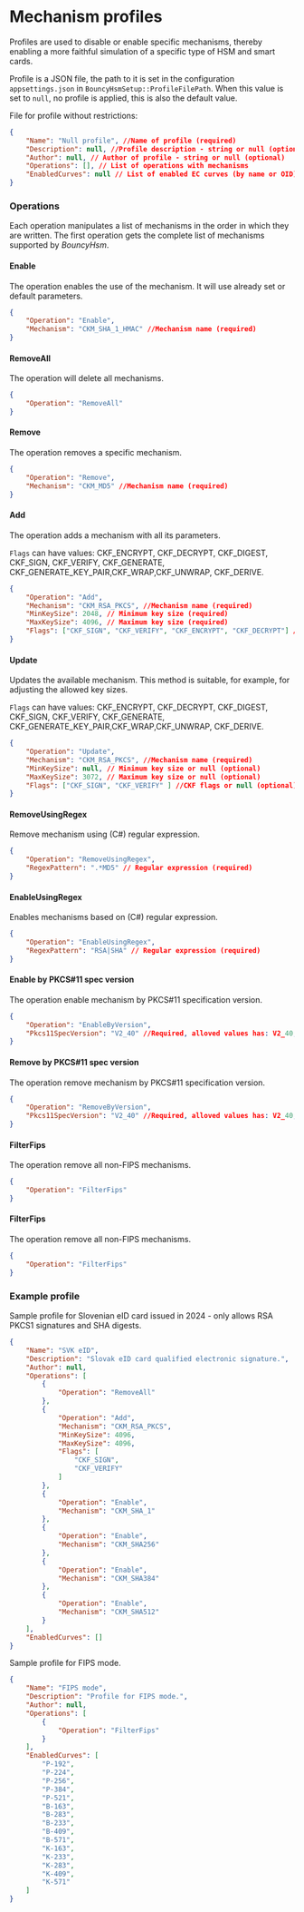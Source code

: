 # Mechanism profiles
Profiles are used to disable or enable specific mechanisms, thereby enabling a more faithful simulation of a specific type of HSM and smart cards.

Profile is a JSON file, the path to it is set in the configuration `appsettings.json` in `BouncyHsmSetup::ProfileFilePath`.
When this value is set to `null`, no profile is applied, this is also the default value.

File for profile without restrictions:
```json
{
    "Name": "Null profile", //Name of profile (required)
    "Description": null, //Profile description - string or null (optional)
    "Author": null, // Author of profile - string or null (optional)
    "Operations": [], // List of operations with mechanisms
    "EnabledCurves": null // List of enabled EC curves (by name or OID) - array of strings or null (optional)
}
```

### Operations
Each operation manipulates a list of mechanisms in the order in which they are written. The first operation gets the complete list of mechanisms supported by _BouncyHsm_.

#### Enable
The operation enables the use of the mechanism. It will use already set or default parameters.

```json
{
    "Operation": "Enable",
    "Mechanism": "CKM_SHA_1_HMAC" //Mechanism name (required)
}
```

#### RemoveAll
The operation will delete all mechanisms.

```json
{
    "Operation": "RemoveAll"
}
```

#### Remove
The operation removes a specific mechanism.

```json
{
    "Operation": "Remove",
    "Mechanism": "CKM_MD5" //Mechanism name (required)
}
```

#### Add
The operation adds a mechanism with all its parameters.

`Flags` can have values: CKF_ENCRYPT, CKF_DECRYPT, CKF_DIGEST, CKF_SIGN, CKF_VERIFY, CKF_GENERATE, CKF_GENERATE_KEY_PAIR,CKF_WRAP,CKF_UNWRAP, CKF_DERIVE.

```json
{
    "Operation": "Add",
    "Mechanism": "CKM_RSA_PKCS", //Mechanism name (required)
    "MinKeySize": 2048, // Minimum key size (required)
    "MaxKeySize": 4096, // Maximum key size (required)
    "Flags": ["CKF_SIGN", "CKF_VERIFY", "CKF_ENCRYPT", "CKF_DECRYPT"] //CKF flags (required)
}
```

#### Update
Updates the available mechanism. This method is suitable, for example, for adjusting the allowed key sizes.

`Flags` can have values: CKF_ENCRYPT, CKF_DECRYPT, CKF_DIGEST, CKF_SIGN, CKF_VERIFY, CKF_GENERATE, CKF_GENERATE_KEY_PAIR,CKF_WRAP,CKF_UNWRAP, CKF_DERIVE.

```json
{
    "Operation": "Update",
    "Mechanism": "CKM_RSA_PKCS", //Mechanism name (required)
    "MinKeySize": null, // Minimum key size or null (optional)
    "MaxKeySize": 3072, // Maximum key size or null (optional)
    "Flags": ["CKF_SIGN", "CKF_VERIFY" ] //CKF flags or null (optional)
}
```
#### RemoveUsingRegex
Remove mechanism using (C#) regular expression.

```json
{
    "Operation": "RemoveUsingRegex",
    "RegexPattern": ".*MD5" // Regular expression (required)
}
```

#### EnableUsingRegex
Enables mechanisms based on (C#) regular expression.

```json
{
    "Operation": "EnableUsingRegex",
    "RegexPattern": "RSA|SHA" // Regular expression (required)
}
```

#### Enable by PKCS#11 spec version
The operation enable mechanism by PKCS#11 specification version.

```json
{
    "Operation": "EnableByVersion",
    "Pkcs11SpecVersion": "V2_40" //Required, alloved values has: V2_40, V3_0
}
```

#### Remove by PKCS#11 spec version
The operation remove mechanism by PKCS#11 specification version.

```json
{
    "Operation": "RemoveByVersion",
    "Pkcs11SpecVersion": "V2_40" //Required, alloved values has: V2_40, V3_0
}
```

#### FilterFips
The operation remove all non-FIPS mechanisms.

```json
{
    "Operation": "FilterFips"
}
```

#### FilterFips
The operation remove all non-FIPS mechanisms.

```json
{
    "Operation": "FilterFips"
}
```

### Example profile
Sample profile for Slovenian eID card issued in 2024 - only allows RSA PKCS1 signatures and SHA digests.

```json
{
    "Name": "SVK eID",
    "Description": "Slovak eID card qualified electronic signature.",
    "Author": null,
    "Operations": [
        {
            "Operation": "RemoveAll"
        },
        {
            "Operation": "Add",
            "Mechanism": "CKM_RSA_PKCS",
            "MinKeySize": 4096,
            "MaxKeySize": 4096,
            "Flags": [
                "CKF_SIGN",
                "CKF_VERIFY"
            ]
        },
        {
            "Operation": "Enable",
            "Mechanism": "CKM_SHA_1"
        },
        {
            "Operation": "Enable",
            "Mechanism": "CKM_SHA256"
        },
        {
            "Operation": "Enable",
            "Mechanism": "CKM_SHA384"
        },
        {
            "Operation": "Enable",
            "Mechanism": "CKM_SHA512"
        }
    ],
    "EnabledCurves": []
}
```

Sample profile for FIPS mode.

```json
{
    "Name": "FIPS mode",
    "Description": "Profile for FIPS mode.",
    "Author": null,
    "Operations": [
        {
            "Operation": "FilterFips"
        }
    ],
    "EnabledCurves": [
        "P-192",
        "P-224",
        "P-256",
        "P-384",
        "P-521",
        "B-163",
        "B-283",
        "B-233",
        "B-409",
        "B-571",
        "K-163",
        "K-233",
        "K-283",
        "K-409",
        "K-571"
    ]
}
```
